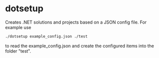 # dotsetup

Creates .NET solutions and projects based on a JSON config file. For example use

```bash
./dotsetup example_config.json ./test
```

to read the example_config.json and create the configured items into the folder "test".
